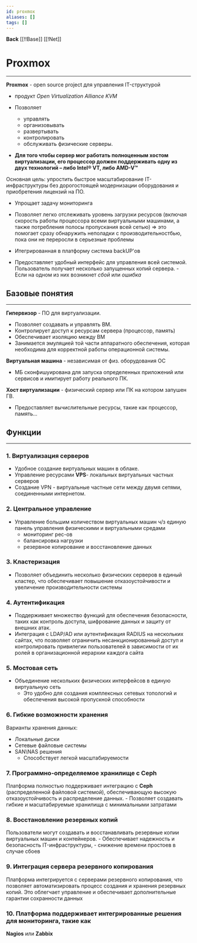```yaml
---
id: proxmox
aliases: []
tags: []
---
```

**Back**
    [[!!Base]]
    [[!Net]]

# Proxmox
---
**Proxmox** - open source project для управления IT-структурой
- продукт *Open Virtualization Alliance KVM*
- Позволяет
  - управлять
  - организовывать
  - развертывать
  - контролировать
  - обслуживать
    физические серверы.

- **Для того чтобы сервер мог работать полноценным хостом виртуализации, его
процессор должен поддерживать одну из двух технологий – либо Intel® VT, либо AMD-V™**

Основная цель: упростить быстрое масштабирование IT-инфраструктуры
без дорогостоящей модернизации оборудования и приобретения лицензий на ПО.

- Упрощает задачу мониторинга
- Позволяет легко отслеживать уровень загрузки ресурсов
(включая скорость работы процессора всеми виртуальными машинами,
а также потребления полосы пропускания всей сетью)
    => это помогает сразу обнаружить неполадки с производительностбью,
    пока они не переросли в серьезные проблемы

- Итегрированная в платформу система backUP'ов
- Предоставляет удобный интерфейс для управления всей системой.
    Пользователь получает несколько запущенных копий сервера.
      - Если на одном из них возникнет *сбой* или *ошибка*


## Базовые понятия
---

**Гипервизор** - ПО для виртуализации.
  - Позволяет создавать и управлять ВМ.
  - Контролирует доступ к ресурсам сервера (процессор, память)
  - Обеспечивает изоляцию между ВМ
  - Занимается эмуляцией той части аппаратного обеспечения, которая
  необходима для корректной работы операционной системы.

**Виртуальная машина** - независимая от физ. оборудования ОС
  - МБ сконфишуирована для запуска определенных приложений
  или сервисов и имитирует работу реального ПК.

**Хост виртуализации** - физический сервер или ПК на котором запушен ГВ.
  - Предоставляет вычислительные ресурсы, такие как процессор, память...

## Функции
---
### 1. Виртуализация серверов
- Удобное создание виртуальных машин в облаке.
- Управление ресурсами **VPS**- локальных виртуальных частных серверов
- Создание VPN - виртуальные частные сети между двумя сетями, соединенными
интернетом.

### 2. Центральное управление
- Управление большим количеством виртуальных машин ч/з единую панель управления
физическими и виртуальными средами
  - мониторинг рес-ов
  - балансировка нагрузки
  - резервное копирование и восстановление данных

### 3. Кластеризация
- Позволяет объединить несколько физических серверов в единый кластер, что
обеспечивает повышение отказоустойчивости и увеличение производительности системы

### 4. Аутентификация
- Поддерживает множество функций для обеспечения безопасности, таких как контроль
доступа, шифрование данных и защиту от внешних атак.
- Интеграция с LDAP/AD или аутентификация RADIUS на нескольких сайтах, что позволяет
ограничить несанкционированный доступ и контролировать привилегии пользователей в
зависимости от их ролей в организационной иерархии каждога сайта

### 5. Мостовая сеть
- Объединение нескольких физических интерфейсов в единую виртуальную сеть
    - Это удобно для создания комплексных сетевых топологий и обеспечения высокой
    пропускной способности

### 6. Гибкие возможности хранения
Варианты хранения данных:
  - Локальные диски
  - Сетевые файловые системы
  - SAN\NAS решения
    - Способствует легкой масштабируемости

### 7. Программно-определяемое хранилище с **Ceph**
Платформа полностью поддерживает интеграцию с **Ceph** (распределенной файловой системой),
обеспечивающую высокую отказоустойчивость и  распределение данных.
    - Позволяет создавать гибкие и масштабируемые хранилища с минимальными затратами

### 8. Восстановление резервных копий
Пользователи могут создавать и восстанавливать резервные копии виртуальных машин и контейнеров.
    - Обеспечивает надежность и безопасность IT-инфраструктуры,
    - снижение времени простоев в случае сбоев

### 9. Интеграция сервера резервного копирования
Платформа интегрируется с серверами резервного копирования, что позволяет
автоматизировать процесс создания и хранения резервных копий.
  Это облегчает управление и обеспечивает дополнительные гарантии сохранности данных

### 10. Платформа поддерживает интегрированные решения для мониторинга, такие как
**Nagios** или **Zabbix**


